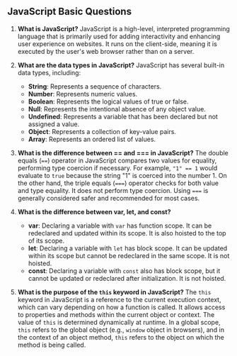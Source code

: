 

## JavaScript Basic Questions

1. **What is JavaScript?**
JavaScript is a high-level, interpreted programming language that is primarily used for adding interactivity and enhancing user experience on websites. It runs on the client-side, meaning it is executed by the user's web browser rather than on a server.

2. **What are the data types in JavaScript?**
JavaScript has several built-in data types, including:
   - **String**: Represents a sequence of characters.
   - **Number**: Represents numeric values.
   - **Boolean**: Represents the logical values of true or false.
   - **Null**: Represents the intentional absence of any object value.
   - **Undefined**: Represents a variable that has been declared but not assigned a value.
   - **Object**: Represents a collection of key-value pairs.
   - **Array**: Represents an ordered list of values.

3. **What is the difference between == and === in JavaScript?**
The double equals (`==`) operator in JavaScript compares two values for equality, performing type coercion if necessary. For example, `"1" == 1` would evaluate to `true` because the string "1" is coerced into the number 1. On the other hand, the triple equals (`===`) operator checks for both value and type equality. It does not perform type coercion. Using `===` is generally considered safer and recommended for most cases.

4. **What is the difference between var, let, and const?**
   - **var**: Declaring a variable with `var` has function scope. It can be redeclared and updated within its scope. It is also hoisted to the top of its scope.
   - **let**: Declaring a variable with `let` has block scope. It can be updated within its scope but cannot be redeclared in the same scope. It is not hoisted.
   - **const**: Declaring a variable with `const` also has block scope, but it cannot be updated or redeclared after initialization. It is not hoisted.

5. **What is the purpose of the `this` keyword in JavaScript?**
The `this` keyword in JavaScript is a reference to the current execution context, which can vary depending on how a function is called. It allows access to properties and methods within the current object or context. The value of `this` is determined dynamically at runtime. In a global scope, `this` refers to the global object (e.g., `window` object in browsers), and in the context of an object method, `this` refers to the object on which the method is being called.

